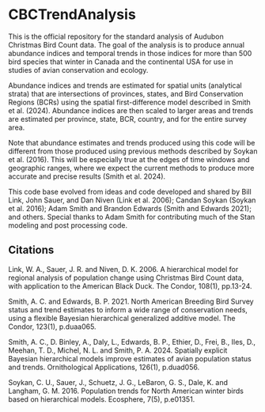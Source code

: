 # CBCTrendAnalysis
This is the official repository for the standard analysis of Audubon Christmas Bird Count data. The goal of the analysis is to produce annual abundance indices and temporal trends in those indices for more than 500 bird species that winter in Canada and the continental USA for use in studies of avian conservation and ecology.

Abundance indices and trends are estimated for spatial units (analytical strata) that are intersections of provinces, states, and Bird Conservation Regions (BCRs) using the spatial first-difference model described in Smith et al. (2024). Abundance indices are then scaled to larger areas and trends are estimated per province, state, BCR, country, and for the entire survey area. 

Note that abundance estimates and trends produced using this code will be different from those produced using previous methods described by Soykan et al. (2016). This will be especially true at the edges of time windows and geographic ranges, where we expect the current methods to produce more accurate and precise results (Smith et al. 2024).

This code base evolved from ideas and code developed and shared by Bill Link, John Sauer, and Dan Niven (Link et al. 2006); Candan Soykan (Soykan et al. 2016); Adam Smith and Brandon Edwards (Smith and Edwards 2021); and others. Special thanks to Adam Smith for contributing much of the Stan modeling and post processing code.

## Citations

Link, W. A., Sauer, J. R. and Niven, D. K. 2006. A hierarchical model for regional analysis of population change using Christmas Bird Count data, with application to the American Black Duck. The Condor, 108(1), pp.13-24.

Smith, A. C. and Edwards, B. P. 2021. North American Breeding Bird Survey status and trend estimates to inform a wide range of conservation needs, using a flexible Bayesian hierarchical generalized additive model. The Condor, 123(1), p.duaa065.

Smith, A. C., D. Binley, A., Daly, L., Edwards, B. P., Ethier, D., Frei, B., Iles, D., Meehan, T. D., Michel, N. L. and Smith, P. A. 2024. Spatially explicit Bayesian hierarchical models improve estimates of avian population status and trends. Ornithological Applications, 126(1), p.duad056.

Soykan, C. U., Sauer, J., Schuetz, J. G., LeBaron, G. S., Dale, K. and Langham, G. M. 2016. Population trends for North American winter birds based on hierarchical models. Ecosphere, 7(5), p.e01351.

